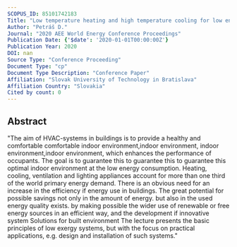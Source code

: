 ```yaml
---
SCOPUS_ID: 85101742183
Title: "Low temperature heating and high temperature cooling for low energy buildings"
Author: "Petráš D."
Journal: "2020 AEE World Energy Conference Proceedings"
Publication Date: {'$date': '2020-01-01T00:00:00Z'}
Publication Year: 2020
DOI: nan
Source Type: "Conference Proceeding"
Document Type: "cp"
Document Type Description: "Conference Paper"
Affiliation: "Slovak University of Technology in Bratislava"
Affiliation Country: "Slovakia"
Cited by count: 0
---
```


## Abstract
"The aim of HVAC-systems in buildings is to provide a healthy and comfortable comfortable indoor environment,indoor environment, indoor environment,indoor environment, which enhances the performance of occupants. The goal is to guarantee this to guarantee this to guarantee this optimal indoor environment at the low energy consumption. Heating, cooling, ventilation and lighting appliances account for more than one third of the world primary energy demand. There is an obvious need for an increase in the efficiency if energy use in buildings. The great potential for possible savings not only in the amount of energy. but also in the used energy quality exists. by making possible the wider use of renewable or free energy sources in an efficient way, and the development if innovative system Solutions for built environment The lecture presents the basic principles of low exergy systems, but with the focus on practical applications, e.g. design and installation of such systems."
